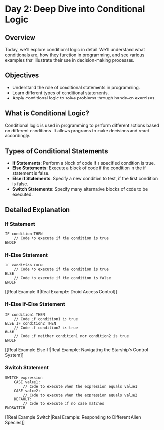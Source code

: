 # Day 2: Deep Dive into Conditional Logic

## Overview

Today, we'll explore conditional logic in detail. We'll understand what conditionals are, how they function in programming, and see various examples that illustrate their use in decision-making processes.

## Objectives

- Understand the role of conditional statements in programming.
- Learn different types of conditional statements.
- Apply conditional logic to solve problems through hands-on exercises.

## What is Conditional Logic?

Conditional logic is used in programming to perform different actions based on different conditions. It allows programs to make decisions and react accordingly.

## Types of Conditional Statements

- **If Statements**: Perform a block of code if a specified condition is true.
- **Else Statements**: Execute a block of code if the condition in the if statement is false.
- **Else if Statements**: Specify a new condition to test, if the first condition is false.
- **Switch Statements**: Specify many alternative blocks of code to be executed.

## Detailed Explanation

### If Statement
```
IF condition THEN
    // Code to execute if the condition is true
ENDIF

```


### If-Else Statement
```
IF condition THEN
    // Code to execute if the condition is true
ELSE
    // Code to execute if the condition is false
ENDIF

```

[[Real Example If|Real Example: Droid Access Control]]

### If-Else If-Else Statement
```
IF condition1 THEN
    // Code if condition1 is true
ELSE IF condition2 THEN
    // Code if condition2 is true
ELSE
    // Code if neither condition1 nor condition2 is true
ENDIF

```
 [[Real Example Else-If|Real Example: Navigating the Starship's Control System]]
### Switch Statement
```
SWITCH expression
    CASE value1:
        // Code to execute when the expression equals value1
    CASE value2:
        // Code to execute when the expression equals value2
    DEFAULT:
        // Code to execute if no case matches
ENDSWITCH

```
[[Real Example Switch|Real Example: Responding to Different Alien Species]]
